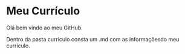 
# Meu Currículo

Olá bem vindo ao meu GitHub.

Dentro da pasta curriculo consta um .md com as informaçõesdo meu curriculo.